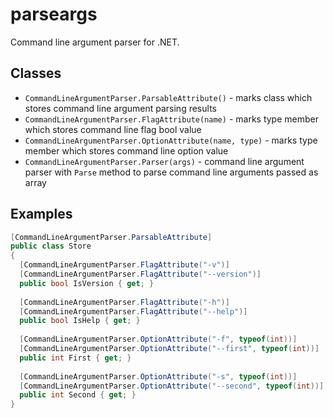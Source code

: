 # parseargs
Command line argument parser for .NET.

## Classes

- `CommandLineArgumentParser.ParsableAttribute()` - marks class which stores command line argument parsing results
- `CommandLineArgumentParser.FlagAttribute(name)` - marks type member which stores command line flag bool value
- `CommandLineArgumentParser.OptionAttribute(name, type)` - marks type member which stores command line option value
- `CommandLineArgumentParser.Parser(args)` - command line argument parser with `Parse` method to parse command line arguments passed as array

## Examples

```cs
[CommandLineArgumentParser.ParsableAttribute]
public class Store
{
  [CommandLineArgumentParser.FlagAttribute("-v")]
  [CommandLineArgumentParser.FlagAttribute("--version")]
  public bool IsVersion { get; }
  
  [CommandLineArgumentParser.FlagAttribute("-h")]
  [CommandLineArgumentParser.FlagAttribute("--help")]
  public bool IsHelp { get; }
  
  [CommandLineArgumentParser.OptionAttribute("-f", typeof(int))]
  [CommandLineArgumentParser.OptionAttribute("--first", typeof(int))]
  public int First { get; }
  
  [CommandLineArgumentParser.OptionAttribute("-s", typeof(int))]
  [CommandLineArgumentParser.OptionAttribute("--second", typeof(int))]
  public int Second { get; }
}
```
